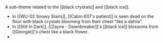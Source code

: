 A sub-theme related to the [[black crystals]] and [[black ice]].

* In [[WU-02 Snowy Stairs]], [[Cabin 607's patient]] is seen dead on the floor with black crystals blooming from their chest "like a dahlia".
* In [[Still In Dark]], [[Zayne - Dawnbreaker]]'s [[black ice]] blossoms from [[Georgie]]'s chest like a black flower.
* 